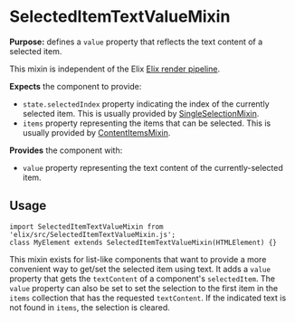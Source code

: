 # SelectedItemTextValueMixin

**Purpose:** defines a `value` property that reflects the text content of a selected item.

This mixin is independent of the Elix [Elix render pipeline](/documentation#elix-render-pipeline).

**Expects** the component to provide:
* `state.selectedIndex` property indicating the index of the currently selected item. This is usually provided by [SingleSelectionMixin](SingleSelectionMixin).
* `items` property representing the items that can be selected. This is usually provided by [ContentItemsMixin](ContentItemsMixin).

**Provides** the component with:
* `value` property representing the text content of the currently-selected item.


## Usage

    import SelectedItemTextValueMixin from 'elix/src/SelectedItemTextValueMixin.js';
    class MyElement extends SelectedItemTextValueMixin(HTMLElement) {}

This mixin exists for list-like components that want to provide a more convenient way to get/set the selected item using text. It adds a `value` property that gets the `textContent` of a component's `selectedItem`. The `value` property can also be set to set the selection to the first item in the `items` collection that has the requested `textContent`. If the indicated text is not found in `items`, the selection is cleared.
